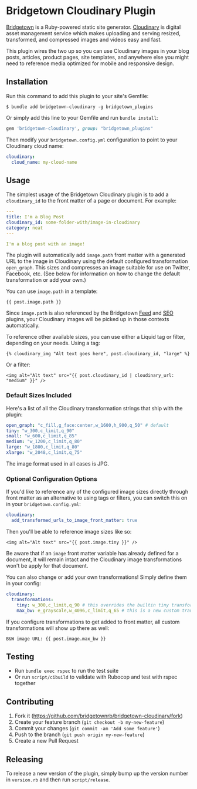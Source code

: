 # Bridgetown Cloudinary Plugin

[Bridgetown](https://www.bridgetownrb.com) is a Ruby-powered static site generator.
[Cloudinary](https://www.cloudinary.com) is digital asset management service which
makes uploading and serving resized, transformed, and compressed images and videos
easy and fast.

This plugin wires the two up so you can use Cloudinary images in your blog posts,
articles, product pages, site templates, and anywhere else you might need to
reference media optimized for mobile and responsive design.

## Installation

Run this command to add this plugin to your site's Gemfile:

```shell
$ bundle add bridgetown-cloudinary -g bridgetown_plugins
```

Or simply add this line to your Gemfile and run `bundle install`:

```ruby
gem 'bridgetown-cloudinary', group: "bridgetown_plugins"
```

Then modify your `bridgetown.config.yml` configuration to point to your Cloudinary
cloud name:

```yaml
cloudinary:
  cloud_name: my-cloud-name
```

## Usage

The simplest usage of the Bridgetown Cloudinary plugin is to add a `cloudinary_id` to
the front matter of a page or document. For example:

```yaml
---
title: I'm a Blog Post
cloudinary_id: some-folder-with/image-in-cloudinary
category: neat
---

I'm a blog post with an image!
```

The plugin will automatically add `image.path` front matter with a generated URL to
the image in Cloudinary using the default configured transformation `open_graph`.
This sizes and compresses an image suitable for use on Twitter, Facebook, etc.
(See below for information on how to change the default transformation or add your
own.)

You can use `image.path` in a template:

`{{ post.image.path }}`

Since `image.path` is also referenced by the Bridgetown [Feed](https://github.com/bridgetownrb/bridgetown-feed) and [SEO](https://github.com/bridgetownrb/bridgetown-seo-tag) plugins,
your Cloudinary images will be picked up in those contexts automatically.

To reference other available sizes, you can use either a Liquid tag or filter,
depending on your needs. Using a tag:

`{% cloudinary_img "Alt text goes here", post.cloudinary_id, "large" %}`

Or a filter:

`<img alt="Alt text" src="{{ post.cloudinary_id | cloudinary_url: "medium" }}" />`


### Default Sizes Included

Here's a list of all the Cloudinary transformation strings that ship with the plugin:

```yaml
open_graph: "c_fill,g_face:center,w_1600,h_900,q_50" # default
tiny: "w_300,c_limit,q_90"
small: "w_600,c_limit,q_85"
medium: "w_1200,c_limit,q_80"
large: "w_1800,c_limit,q_80"
xlarge: "w_2048,c_limit,q_75"
```

The image format used in all cases is JPG.

### Optional Configuration Options

If you'd like to reference any of the configured image sizes directly through front
matter as an alternative to using tags or filters, you can switch this on in your
`bridgetown.config.yml`:

```yaml
cloudinary:
  add_transformed_urls_to_image_front_matter: true
```

Then you'll be able to reference image sizes like so:

`<img alt="Alt text" src="{{ post.image.tiny }}" />`

Be aware that if an `image` front matter variable has already defined for a document,
it will remain intact and the Cloudinary image transformations won't be apply for
that document.

You can also change or add your own transformations! Simply define them in your
config:

```yaml
cloudinary:
  transformations:
    tiny: w_300,c_limit,q_90 # this overrides the builtin tiny transformation
    max_bw: e_grayscale,w_4096,c_limit,q_65 # this is a new custom transformation
```

If you configure transformations to get added to front matter, all custom
transformations will show up there as well:

`B&W image URL: {{ post.image.max_bw }}`

## Testing

* Run `bundle exec rspec` to run the test suite
* Or run `script/cibuild` to validate with Rubocop and test with rspec together

## Contributing

1. Fork it (https://github.com/bridgetownrb/bridgetown-cloudinary/fork)
2. Create your feature branch (`git checkout -b my-new-feature`)
3. Commit your changes (`git commit -am 'Add some feature'`)
4. Push to the branch (`git push origin my-new-feature`)
5. Create a new Pull Request

## Releasing

To release a new version of the plugin, simply bump up the version number in
`version.rb` and then run `script/release`.
